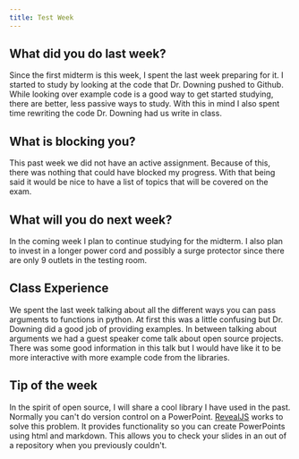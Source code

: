 ```yaml
---
title: Test Week
---
```


## What did you do last week?  

Since the first midterm is this week, I spent the last week preparing for it. I started to study by looking at the code that Dr. Downing pushed to Github. While looking over example code is a good way to get started studying, there are better, less passive ways to study. With this in mind I also spent time rewriting the code Dr. Downing had us write in class.  

## What is blocking you?  

This past week we did not have an active assignment. Because of this, there was nothing that could have blocked my progress. With that being said it would be nice to have a list of topics that will be covered on the exam.  

## What will you do next week?  

In the coming week I plan to continue studying for the midterm. I also plan to invest in a longer power cord and possibly a surge protector since there are only 9 outlets in the testing room.  

## Class Experience  

We spent the last week talking about all the different ways you can pass arguments to functions in python. At first this was a little confusing but Dr. Downing did a good job of providing examples. In between talking about arguments we had a guest speaker come talk about open source projects. There was some good information in this talk but I would have like it to be more interactive with more example code from the libraries.  

## Tip of the week  

In the spirit of open source, I will share a cool library I have used in the past. Normally you can't do version control on a PowerPoint. [RevealJS](http://lab.hakim.se/reveal-js/#/) works to solve this problem. It provides functionality so you can create PowerPoints using html and markdown. This allows you to check your slides in an out of a repository when you previously couldn't.  

